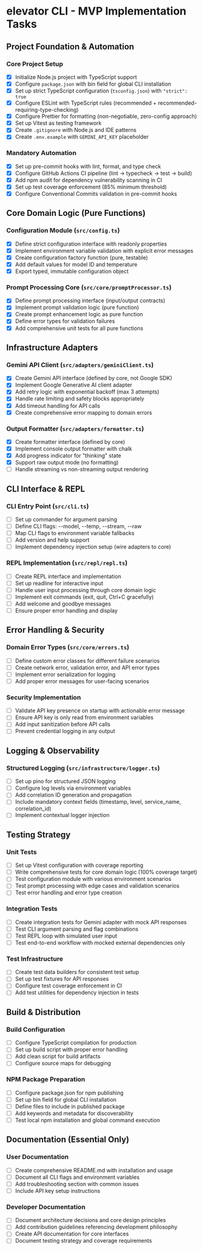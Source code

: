 # elevator CLI - MVP Implementation Tasks

## Project Foundation & Automation

### Core Project Setup

- [x] Initialize Node.js project with TypeScript support
- [x] Configure `package.json` with bin field for global CLI installation
- [x] Set up strict TypeScript configuration (`tsconfig.json`) with `"strict": true`
- [x] Configure ESLint with TypeScript rules (recommended + recommended-requiring-type-checking)
- [x] Configure Prettier for formatting (non-negotiable, zero-config approach)
- [x] Set up Vitest as testing framework
- [x] Create `.gitignore` with Node.js and IDE patterns
- [x] Create `.env.example` with `GEMINI_API_KEY` placeholder

### Mandatory Automation

- [x] Set up pre-commit hooks with lint, format, and type check
- [x] Configure GitHub Actions CI pipeline (lint → typecheck → test → build)
- [x] Add npm audit for dependency vulnerability scanning in CI
- [x] Set up test coverage enforcement (85% minimum threshold)
- [x] Configure Conventional Commits validation in pre-commit hooks

## Core Domain Logic (Pure Functions)

### Configuration Module (`src/config.ts`)

- [x] Define strict configuration interface with readonly properties
- [x] Implement environment variable validation with explicit error messages
- [x] Create configuration factory function (pure, testable)
- [x] Add default values for model ID and temperature
- [x] Export typed, immutable configuration object

### Prompt Processing Core (`src/core/promptProcessor.ts`)

- [x] Define prompt processing interface (input/output contracts)
- [x] Implement prompt validation logic (pure function)
- [x] Create prompt enhancement logic as pure function
- [x] Define error types for validation failures
- [x] Add comprehensive unit tests for all pure functions

## Infrastructure Adapters

### Gemini API Client (`src/adapters/geminiClient.ts`)

- [x] Create Gemini API interface (defined by core, not Google SDK)
- [x] Implement Google Generative AI client adapter
- [x] Add retry logic with exponential backoff (max 3 attempts)
- [x] Handle rate limiting and safety blocks appropriately
- [x] Add timeout handling for API calls
- [x] Create comprehensive error mapping to domain errors

### Output Formatter (`src/adapters/formatter.ts`)

- [x] Create formatter interface (defined by core)
- [x] Implement console output formatter with chalk
- [x] Add progress indicator for "thinking" state
- [x] Support raw output mode (no formatting)
- [ ] Handle streaming vs non-streaming output rendering

## CLI Interface & REPL

### CLI Entry Point (`src/cli.ts`)

- [ ] Set up commander for argument parsing
- [ ] Define CLI flags: --model, --temp, --stream, --raw
- [ ] Map CLI flags to environment variable fallbacks
- [ ] Add version and help support
- [ ] Implement dependency injection setup (wire adapters to core)

### REPL Implementation (`src/repl/repl.ts`)

- [ ] Create REPL interface and implementation
- [ ] Set up readline for interactive input
- [ ] Handle user input processing through core domain logic
- [ ] Implement exit commands (exit, quit, Ctrl+C gracefully)
- [ ] Add welcome and goodbye messages
- [ ] Ensure proper error handling and display

## Error Handling & Security

### Domain Error Types (`src/core/errors.ts`)

- [ ] Define custom error classes for different failure scenarios
- [ ] Create network error, validation error, and API error types
- [ ] Implement error serialization for logging
- [ ] Add proper error messages for user-facing scenarios

### Security Implementation

- [ ] Validate API key presence on startup with actionable error message
- [ ] Ensure API key is only read from environment variables
- [ ] Add input sanitization before API calls
- [ ] Prevent credential logging in any output

## Logging & Observability

### Structured Logging (`src/infrastructure/logger.ts`)

- [ ] Set up pino for structured JSON logging
- [ ] Configure log levels via environment variables
- [ ] Add correlation ID generation and propagation
- [ ] Include mandatory context fields (timestamp, level, service_name, correlation_id)
- [ ] Implement contextual logger injection

## Testing Strategy

### Unit Tests

- [ ] Set up Vitest configuration with coverage reporting
- [ ] Write comprehensive tests for core domain logic (100% coverage target)
- [ ] Test configuration module with various environment scenarios
- [ ] Test prompt processing with edge cases and validation scenarios
- [ ] Test error handling and error type creation

### Integration Tests

- [ ] Create integration tests for Gemini adapter with mock API responses
- [ ] Test CLI argument parsing and flag combinations
- [ ] Test REPL loop with simulated user input
- [ ] Test end-to-end workflow with mocked external dependencies only

### Test Infrastructure

- [ ] Create test data builders for consistent test setup
- [ ] Set up test fixtures for API responses
- [ ] Configure test coverage enforcement in CI
- [ ] Add test utilities for dependency injection in tests

## Build & Distribution

### Build Configuration

- [ ] Configure TypeScript compilation for production
- [ ] Set up build script with proper error handling
- [ ] Add clean script for build artifacts
- [ ] Configure source maps for debugging

### NPM Package Preparation

- [ ] Configure package.json for npm publishing
- [ ] Set up bin field for global CLI installation
- [ ] Define files to include in published package
- [ ] Add keywords and metadata for discoverability
- [ ] Test local npm installation and global command execution

## Documentation (Essential Only)

### User Documentation

- [ ] Create comprehensive README.md with installation and usage
- [ ] Document all CLI flags and environment variables
- [ ] Add troubleshooting section with common issues
- [ ] Include API key setup instructions

### Developer Documentation

- [ ] Document architecture decisions and core design principles
- [ ] Add contribution guidelines referencing development philosophy
- [ ] Create API documentation for core interfaces
- [ ] Document testing strategy and coverage requirements
